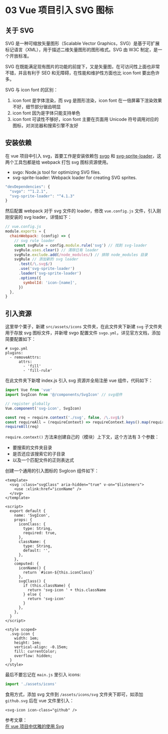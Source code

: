 # 03 Vue 项目引入 SVG 图标

## 关于 SVG

SVG 是一种可缩放矢量图形（Scalable Vector Graphics，SVG）是基于可扩展标记语言（XML），用于描述二维矢量图形的图形格式。SVG 由 W3C 制定，是一个开放标准。

SVG 在既能满足现有图片的功能的前提下，又是矢量图，在可访问性上面也非常不错，并且有利于 SEO 和无障碍，在性能和维护性方面也比 icon font 要出色许多。

SVG 与 icon font 的区别：

1. icon font 是字体渲染，而 svg 是图形渲染，icon font 在一倍屏幕下渲染效果不好，细节部分锯齿明显
2. icon font 因为是字体只能支持单色
3. icon font 可读性不够好，icon font 主要在页面用 Unicode 符号调用对应的图标，对浏览器和搜索引擎不友好

## 安装依赖

在 vue 项目中引入 svg，首要工作是安装依赖包 [svgo](https://github.com/svg/svgo) 和 [svg-sprite-loader](https://github.com/kisenka/svg-sprite-loader)，这两个工具包都是给 webpack 打包 svg 图标资源使用。

* svgo: Node.js tool for optimizing SVG files.
* svg-sprite-loader: Webpack loader for creating SVG sprites.

```javascript
"devDependencies": {
  "svgo": "^1.2.1",
  "svg-sprite-loader": "^4.1.3"
}
```

然后配置 webpack 对于 svg 文件的 loader，修改 `vue.config.js` 文件，引入刚刚安装的 svg loader，详情如下：

```javascript
// vue.config.js
module.exports = {
  chainWebpack: (config) => {
    // svg rule loader
    const svgRule = config.module.rule('svg') // 找到 svg-loader
    svgRule.uses.clear() // 清除已有 loader
    svgRule.exclude.add(/node_modules/) // 排除 node_modules 目录
    svgRule // 添加新的 svg loader
      .test(/\.svg$/)
      .use('svg-sprite-loader')
      .loader('svg-sprite-loader')
      .options({
        symbolId: 'icon-[name]',
      })
  },
}
```

## 引入资源

这里举个栗子，新建 `src/assets/icons` 文件夹，在此文件夹下新建 `svg` 子文件夹用于存放 svg 图标文件，并新增 svgo 配置文件 `svgo.yml`，详见官方文档，添加简要配置如下：

```text
# svgo.yml
plugins:
  - removeAttrs:
      attrs:
        - 'fill'
        - 'fill-rule'
```

在此文件夹下新增 index.js 引入 svg 资源并全局注册 vue 组件，代码如下：

```javascript
import Vue from 'vue'
import SvgIcon from '@/components/SvgIcon' // svg组件

// register globally
Vue.component('svg-icon', SvgIcon)

const req = require.context('./svg', false, /\.svg$/)
const requireAll = (requireContext) => requireContext.keys().map(requireContext)
requireAll(req)
```

`require.context()` 方法来创建自己的（模块）上下文，这个方法有 3 个参数：

* 要搜索的文件夹目录
* 是否还应该搜索它的子目录
* 以及一个匹配文件的正则表达式

创建一个通用的引入图标的 SvgIcon 组件如下：

```markup
<template>
  <svg :class="svgClass" aria-hidden="true" v-on="$listeners">
    <use :xlink:href="iconName" />
  </svg>
</template>

<script>
  export default {
    name: 'SvgIcon',
    props: {
      iconClass: {
        type: String,
        required: true,
      },
      className: {
        type: String,
        default: '',
      },
    },
    computed: {
      iconName() {
        return `#icon-${this.iconClass}`
      },
      svgClass() {
        if (this.className) {
          return 'svg-icon ' + this.className
        } else {
          return 'svg-icon'
        }
      },
    },
  }
</script>

<style scoped>
  .svg-icon {
    width: 1em;
    height: 1em;
    vertical-align: -0.15em;
    fill: currentColor;
    overflow: hidden;
  }
</style>
```

最后不要忘记在 `main.js` 里引入 icons:

```javascript
import './assets/icons'
```

食用方式，添加 svg 文件到 `/assets/icons/svg` 文件夹下即可，如添加 `github.svg` 后在 vue 文件里引入：

```markup
<svg-icon icon-class="github" />
```

参考文章：  
[在 vue 项目中优雅的使用 Svg](https://juejin.im/post/5bcfdad4e51d457a8254e9d6)

